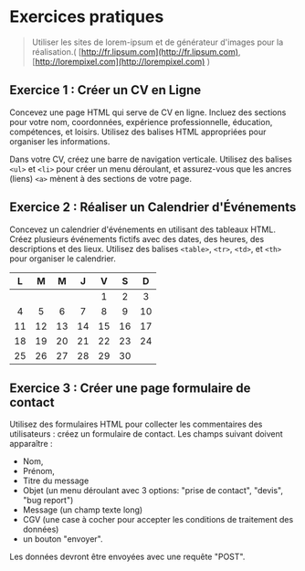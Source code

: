 # Exercices pratiques

> Utiliser les sites de lorem-ipsum et de générateur d'images pour la réalisation.( [http://fr.lipsum.com](http://fr.lipsum.com), [http://lorempixel.com](http://lorempixel.com) )

## Exercice 1 : Créer un CV en Ligne

Concevez une page HTML qui serve de CV en ligne. Incluez des sections pour votre nom, coordonnées, expérience professionnelle, éducation, compétences, et loisirs. Utilisez des balises HTML appropriées pour organiser les informations.

Dans votre CV, créez une barre de navigation verticale. Utilisez des balises `<ul>` et `<li>` pour créer un menu déroulant, et assurez-vous que les ancres (liens) `<a>` mènent à des sections de votre page.

## Exercice 2 : Réaliser un Calendrier d'Événements

Concevez un calendrier d'événements en utilisant des tableaux HTML. Créez plusieurs événements fictifs avec des dates, des heures, des descriptions et des lieux. Utilisez des balises `<table>`, `<tr>`, `<td>`, et `<th>` pour organiser le calendrier.

|  L |  M |  M |  J |  V |  S |  D |
|:--:|:--:|:--:|:--:|:--:|:--:|:--:|
|    |    |    |    |  1 |  2 |  3 |
|  4 |  5 |  6 |  7 |  8 |  9 | 10 |
| 11 | 12 | 13 | 14 | 15 | 16 | 17 |
| 18 | 19 | 20 | 21 | 22 | 23 | 24 |
| 25 | 26 | 27 | 28 | 29 | 30 |    |


## Exercice 3 : Créer une page formulaire de contact

Utilisez des formulaires HTML pour collecter les commentaires des utilisateurs : créez un formulaire de contact.
Les champs suivant doivent apparaître :

- Nom,
- Prénom,
- Titre du message
- Objet (un menu déroulant avec 3 options: "prise de contact", "devis", "bug report")
- Message (un champ texte long)
- CGV (une case à cocher pour accepter les conditions de traitement des données)
- un bouton "envoyer".

Les données devront être envoyées avec une requête "POST".
